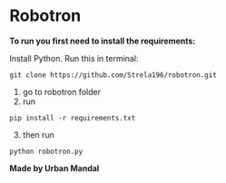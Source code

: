 # Robotron
**To run you first need to install the requirements:**

Install Python.
Run this in terminal:
```
git clone https://github.com/Strela196/robotron.git
```
1. go to robotron folder
2. run 
```
pip install -r requirements.txt
```
3. then run 
```
python robotron.py
```

**Made by Urban Mandal**